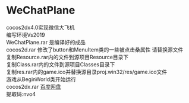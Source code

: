 # WeChatPlane
cocos2dx4.0实现微信大飞机  
编写环境Vs2019  
WeChatPlane.rar 是编译好的成品  
cocos2d.rar 修改了button和MenuItem类的一些被点击桑属性 请替换源文件  
复制Resource.rar内的文件到源项目Resource目录下  
复制Class.rar内的文件到源项目Classes目录下  
复制res.rar内的game.ico并替换源目录proj.win32/res/game.ico文件  
游戏从BeginWorld类开始运行  
cocos2dx.rar [百度网盘](https://pan.baidu.com/s/1IKYr2ZBFbG0W7q0OQWtnuA)  
提取码:nvo4
